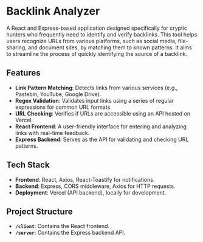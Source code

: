 
# Backlink Analyzer

A React and Express-based application designed specifically for cryptic hunters who frequently need to identify and verify backlinks. This tool helps users recognize URLs from various platforms, such as social media, file-sharing, and document sites, by matching them to known patterns. It aims to streamline the process of quickly identifying the source of a backlink.

## Features

- **Link Pattern Matching**: Detects links from various services (e.g., Pastebin, YouTube, Google Drive).
- **Regex Validation**: Validates input links using a series of regular expressions for common URL formats.
- **URL Checking**: Verifies if URLs are accessible using an API hosted on Vercel.
- **React Frontend**: A user-friendly interface for entering and analyzing links with real-time feedback.
- **Express Backend**: Serves as the API for validating and checking URL patterns.

## Tech Stack

- **Frontend**: React, Axios, React-Toastify for notifications.
- **Backend**: Express, CORS middleware, Axios for HTTP requests.
- **Deployment**: Vercel (API backend), locally for development.

## Project Structure

- **`/client`**: Contains the React frontend.
- **`/server`**: Contains the Express backend API.
